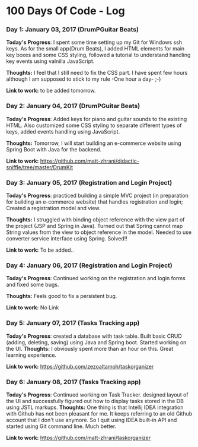 # 100 Days Of Code - Log

### Day 1: January 03, 2017 (DrumPGuitar Beats)

**Today's Progress**: I spent some time setting up my Git for Windows ssh keys. As for the small app(Drum Beats), I added HTML elements for main key boxes and some CSS styling, followed a tutorial to understand handling key events using valnilla JavaScript.

**Thoughts:** I feel that I still need to fix the CSS part. I have spent few hours although I am supposed to stick to my rule -One hour a day- ;-)

**Link to work:** to be added tomorrow.


### Day 2: January 04, 2017 (DrumPGuitar Beats)

**Today's Progress**: Added keys for piano and guitar sounds to the existing HTML. Also customized some CSS styling to separate different types of keys, added events handling using JavaScript.

**Thoughts:** Tomorrow, I will start building an e-commerce website using Spring Boot with Java for the backend.

**Link to work:** https://github.com/matt-zhrani/didactic-sniffle/tree/master/DrumKit

### Day 3: January 05, 2017 (Registration and Login Project)

**Today's Progress**: practiced building a simple MVC project (in preparation for building an e-commerce website) that handles registration and login; Created a registration model and view.

**Thoughts:** I struggled with binding object reference with the view part of the project (JSP and Spring in Java). Turned out that Spring cannot map String values from the view to object reference in the model. Needed to use converter service interface using Spring. Solved!!

**Link to work:** To be added..

### Day 4: January 06, 2017 (Registration and Login Project)

**Today's Progress**:  Continued working on the registration and login forms and fixed some bugs.

**Thoughts:** Feels good to fix a persistent bug.

**Link to work:** No Link


### Day 5: January 07, 2017 (Tasks Tracking app)

**Today's Progress**:  created a database with task table. Built basic CRUD (adding, deleting, saving) using Java and Spring boot. Started working on the UI.
**Thoughts:** I obviously spent more than an hour on this. Great learning experience.

**Link to work:** https://github.com/zezoaltamoh/taskorganizer


### Day 6: January 08, 2017 (Tasks Tracking app)

**Today's Progress**: Continued working on Task Tracker. designed layout of the UI and successfully figured out how to display tasks stored in the DB using JSTL markups.
**Thoughts:** One thing is that Intellij IDEA integration with Github has not been pleasant for me. It keeps referring to an old Github account that I don't use anymore. So I quit using IDEA built-in API and started using Git command line. Much better.

**Link to work:** https://github.com/matt-zhrani/taskorganizer
